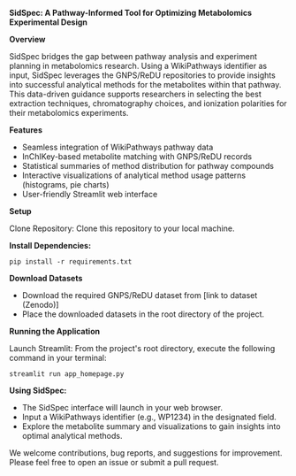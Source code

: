 **SidSpec: A Pathway-Informed Tool for Optimizing Metabolomics Experimental Design**

__Overview__

SidSpec bridges the gap between pathway analysis and experiment planning in metabolomics research. Using a WikiPathways identifier as input, SidSpec leverages the GNPS/ReDU repositories to provide insights into successful analytical methods for the metabolites within that pathway. This data-driven guidance supports researchers in selecting the best extraction techniques, chromatography choices, and ionization polarities for their metabolomics experiments.

__Features__

* Seamless integration of WikiPathways pathway data
* InChIKey-based metabolite matching with GNPS/ReDU records
* Statistical summaries of method distribution for pathway compounds
* Interactive visualizations of analytical method usage patterns (histograms, pie charts)
* User-friendly Streamlit web interface

__Setup__

Clone Repository: Clone this repository to your local machine.

__Install Dependencies:__

`pip install -r requirements.txt`

__Download Datasets__

* Download the required GNPS/ReDU dataset from [link to dataset (Zenodo)]
* Place the downloaded datasets in the root directory of the project.

__Running the Application__

Launch Streamlit: From the project's root directory, execute the following command in your terminal:

`streamlit run app_homepage.py`

__Using SidSpec:__
- The SidSpec interface will launch in your web browser.
- Input a WikiPathways identifier (e.g., WP1234) in the designated field.
- Explore the metabolite summary and visualizations to gain insights into optimal analytical methods.


We welcome contributions, bug reports, and suggestions for improvement. Please feel free to open an issue or submit a pull request.